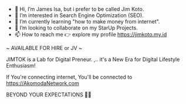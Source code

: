 - 👋 Hi, I’m James Isa, but i prefer to be called Jim Koto.
- 👀 I’m interested in Search Engine Optimization (SEO).
- 🌱 I’m currently learning "how to make money from internet".
- 💞️ I’m looking to collaborate on my StarUp Projects.
- 📫 How to reach me 👉 explore my profile https://jimkoto.my.id

~ AVAILABLE FOR HIRE or JV ~

JIMTOK is a Lab for Digital Preneur.
,.. it's a New Era for Digital Lifestyle Enthusiasm!

If You're connecting internet, You'll be connected to https://AkomodaNetwork.com

BEYOND YOUR EXPECTATIONS ✌🏼 
<!---
jimtok/Labs is a ✨ special ✨ repository because its `README.md` (this file) appears on your GitHub profile.
You can click the Preview link to take a look at your changes.
--->
